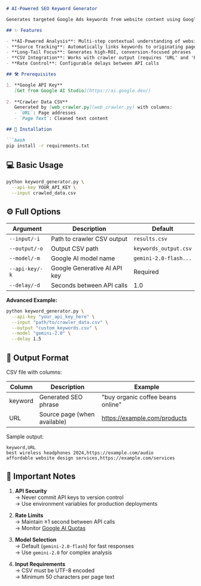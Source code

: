 ```markdown
# AI-Powered SEO Keyword Generator

Generates targeted Google Ads keywords from website content using Google Gemini AI. Analyzes crawled website data to produce high-conversion keyword suggestions with source URL tracking.

## ✨ Features

- **AI-Powered Analysis**: Multi-step contextual understanding of website content
- **Source Tracking**: Automatically links keywords to originating pages
- **Long-Tail Focus**: Generates high-ROI, conversion-focused phrases
- **CSV Integration**: Works with crawler output (requires 'URL' and 'Page Text' columns)
- **Rate Control**: Configurable delays between API calls

## 🛠 Prerequisites

1. **Google API Key**  
   [Get from Google AI Studio](https://ai.google.dev/)
   
2. **Crawler Data CSV**  
   Generated by [web_crawler.py](web_crawler.py) with columns:
   - `URL`: Page addresses
   - `Page Text`: Cleaned text content

## 🚀 Installation

```bash
pip install -r requirements.txt
```

## 💻 Basic Usage

```bash
python keyword_generator.py \
  --api-key YOUR_API_KEY \
  --input crawled_data.csv
```

## ⚙️ Full Options

| Argument       | Description                                  | Default                  |
|----------------|----------------------------------------------|--------------------------|
| `--input/-i`   | Path to crawler CSV output                   | `results.csv`            |
| `--output/-o`  | Output CSV path                              | `keywords_output.csv`    |
| `--model/-m`   | Google AI model name                         | `gemini-2.0-flash...`    |
| `--api-key/-k` | Google Generative AI API key                 | Required                 |
| `--delay/-d`   | Seconds between API calls                    | 1.0                      |

**Advanced Example:**
```bash
python keyword_generator.py \
  --api-key "your_api_key_here" \
  --input "path/to/crawler_data.csv" \
  --output "custom_keywords.csv" \
  --model "gemini-2.0" \
  --delay 1.5
```

## 📂 Output Format

CSV file with columns:

| Column   | Description                          | Example                              |
|----------|--------------------------------------|--------------------------------------|
| keyword  | Generated SEO phrase                 | "buy organic coffee beans online"    |
| URL      | Source page (when available)         | https://example.com/products         |

Sample output:
```csv
keyword,URL
best wireless headphones 2024,https://example.com/audio
affordable website design services,https://example.com/services
```

## 🔐 Important Notes

1. **API Security**  
   → Never commit API keys to version control  
   → Use environment variables for production deployments

2. **Rate Limits**  
   → Maintain ≥1 second between API calls  
   → Monitor [Google AI Quotas](https://ai.google.dev/pricing)

3. **Model Selection**  
   → Default (`gemini-2.0-flash`) for fast responses  
   → Use `gemini-2.0` for complex analysis

4. **Input Requirements**  
   → CSV must be UTF-8 encoded  
   → Minimum 50 characters per page text  

```
